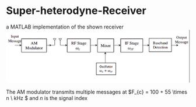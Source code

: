 # Super-heterodyne-Receiver
 a MATLAB implementation of the shown receiver
![AM modulator and a super-heterodyne receiver](/images/image.png)

The AM modulator transmits multiple messages at $F_{c} = 100 + 55 \times n \ kHz $ and $n$ is the signal index